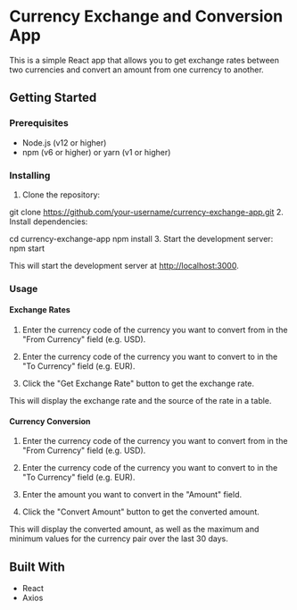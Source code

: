 # Currency Exchange and Conversion App

This is a simple React app that allows you to get exchange rates between two currencies and convert an amount from one currency to another.

## Getting Started

### Prerequisites

- Node.js (v12 or higher)
- npm (v6 or higher) or yarn (v1 or higher)

### Installing

1. Clone the repository:

  git clone https://github.com/your-username/currency-exchange-app.git
2. Install dependencies:

cd currency-exchange-app
npm install
3. Start the development server:
npm start

This will start the development server at [http://localhost:3000](http://localhost:3000).

### Usage

#### Exchange Rates

1. Enter the currency code of the currency you want to convert from in the "From Currency" field (e.g. USD).

2. Enter the currency code of the currency you want to convert to in the "To Currency" field (e.g. EUR).

3. Click the "Get Exchange Rate" button to get the exchange rate.

This will display the exchange rate and the source of the rate in a table.

#### Currency Conversion

1. Enter the currency code of the currency you want to convert from in the "From Currency" field (e.g. USD).

2. Enter the currency code of the currency you want to convert to in the "To Currency" field (e.g. EUR).

3. Enter the amount you want to convert in the "Amount" field.

4. Click the "Convert Amount" button to get the converted amount.

This will display the converted amount, as well as the maximum and minimum values for the currency pair over the last 30 days.

## Built With

- React
- Axios
